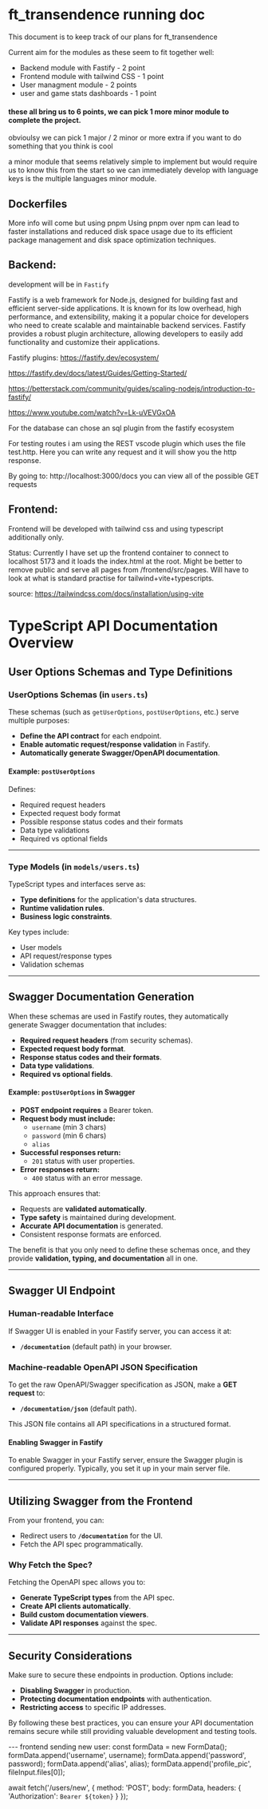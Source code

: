 # ft_transendence running doc

This document is to keep track of our plans for ft_transendence

Current aim for the modules as these seem to fit together well:
- Backend module with Fastify - 2 point
- Frontend module with tailwind CSS - 1 point
- User managment module - 2 points
- user and game stats dashboards - 1 point

#### these all bring us to 6 points, we can pick 1 more minor module to complete the project.
obvioulsy we can pick 1 major / 2 minor or more extra if you want to do something that you think is cool

a minor module that seems relatively simple to implement but would require us to know this from the start so we can immediately develop with language keys is the multiple languages minor module.

## Dockerfiles

More info will come but using pnpm 
Using pnpm over npm can lead to faster installations and reduced disk space usage due to its efficient package management and disk space optimization techniques.


## Backend:

development will be in `Fastify`

Fastify is a web framework for Node.js, designed for building fast and efficient server-side applications. It is known for its low overhead, high performance, and extensibility, making it a popular choice for developers who need to create scalable and maintainable backend services. Fastify provides a robust plugin architecture, allowing developers to easily add functionality and customize their applications.

Fastify plugins:
https://fastify.dev/ecosystem/

https://fastify.dev/docs/latest/Guides/Getting-Started/

https://betterstack.com/community/guides/scaling-nodejs/introduction-to-fastify/

https://www.youtube.com/watch?v=Lk-uVEVGxOA



For the database can chose an sql plugin from the fastify ecosystem


For testing routes i am using the REST vscode plugin which uses the file test.http. Here you can write any request and it will show you the http response.


By going to:
http://localhost:3000/docs 
you can view all of the possible GET requests






## Frontend:

Frontend will be developed with tailwind css and using typescript additionally only.

Status: Currently I have set up the frontend container to connect to localhost 5173 and it loads the index.html at the root. Might be better to remove public and serve all pages from /frontend/src/pages. Will have to look at what is standard practise for tailwind+vite+typescripts. 

source: https://tailwindcss.com/docs/installation/using-vite


# TypeScript API Documentation Overview

## User Options Schemas and Type Definitions

### UserOptions Schemas (in `users.ts`)
These schemas (such as `getUserOptions`, `postUserOptions`, etc.) serve multiple purposes:

- **Define the API contract** for each endpoint.
- **Enable automatic request/response validation** in Fastify.
- **Automatically generate Swagger/OpenAPI documentation**.

#### Example: `postUserOptions`
Defines:
- Required request headers
- Expected request body format
- Possible response status codes and their formats
- Data type validations
- Required vs optional fields

---

### Type Models (in `models/users.ts`)
TypeScript types and interfaces serve as:

- **Type definitions** for the application's data structures.
- **Runtime validation rules**.
- **Business logic constraints**.

Key types include:
- User models
- API request/response types
- Validation schemas

---

## Swagger Documentation Generation

When these schemas are used in Fastify routes, they automatically generate Swagger documentation that includes:

- **Required request headers** (from security schemas).
- **Expected request body format**.
- **Response status codes and their formats**.
- **Data type validations**.
- **Required vs optional fields**.

#### Example: `postUserOptions` in Swagger
- **POST endpoint requires** a Bearer token.
- **Request body must include:**
  - `username` (min 3 chars)
  - `password` (min 6 chars)
  - `alias`
- **Successful responses return:**
  - `201` status with user properties.
- **Error responses return:**
  - `400` status with an error message.

This approach ensures that:
- Requests are **validated automatically**.
- **Type safety** is maintained during development.
- **Accurate API documentation** is generated.
- Consistent response formats are enforced.

The benefit is that you only need to define these schemas once, and they provide **validation, typing, and documentation** all in one.

---

## Swagger UI Endpoint

### Human-readable Interface
If Swagger UI is enabled in your Fastify server, you can access it at:
- **`/documentation`** (default path) in your browser.

### Machine-readable OpenAPI JSON Specification
To get the raw OpenAPI/Swagger specification as JSON, make a **GET request** to:
- **`/documentation/json`** (default path).

This JSON file contains all API specifications in a structured format.

#### Enabling Swagger in Fastify
To enable Swagger in your Fastify server, ensure the Swagger plugin is configured properly. Typically, you set it up in your main server file.

---

## Utilizing Swagger from the Frontend

From your frontend, you can:
- Redirect users to **`/documentation`** for the UI.
- Fetch the API spec programmatically.

### Why Fetch the Spec?
Fetching the OpenAPI spec allows you to:
- **Generate TypeScript types** from the API spec.
- **Create API clients automatically**.
- **Build custom documentation viewers**.
- **Validate API responses** against the spec.

---

## Security Considerations

Make sure to secure these endpoints in production. Options include:
- **Disabling Swagger** in production.
- **Protecting documentation endpoints** with authentication.
- **Restricting access** to specific IP addresses.

By following these best practices, you can ensure your API documentation remains secure while still providing valuable development and testing tools.


--- frontend sending new user:
const formData = new FormData();
formData.append('username', username);
formData.append('password', password);
formData.append('alias', alias);
formData.append('profile_pic', fileInput.files[0]);

await fetch('/users/new', {
    method: 'POST',
    body: formData,
    headers: {
        'Authorization': `Bearer ${token}`
    }
});